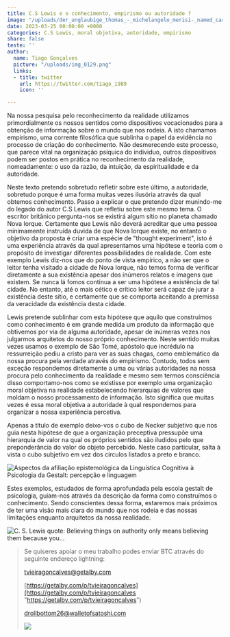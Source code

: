 ```yaml
---
title: C.S Lewis e o conhecimento, empirismo ou autoridade ?
image: "/uploads/der_unglaubige_thomas_-_michelangelo_merisi-_named_caravaggio.jpg"
date: 2023-03-25 00:00:00 +0000
categories: C.S Lewis, moral objetiva, autoridade, empirismo
share: false
teste: ''
author:
  name: Tiago Gonçalves
  picture: "/uploads/img_0129.png"
  links:
  - title: twitter
    url: https://twitter.com/tiago_1989
    icon: ''

---
```

Na nossa pesquisa pelo reconhecimento da realidade utilizamos primordialmente os nossos sentidos como dispositivos vocacionados para a obtenção de informação sobre o mundo que nos rodeia. A isto chamamos empirismo, uma corrente filosófica que sublinha o papel da evidência no processo de criação do conhecimento. Não desmerecendo este processo, que parece vital na organização psíquica do individuo, outros dispositivos podem ser postos em prática no reconhecimento da realidade, nomeadamente: o uso da razão, da intuição, da espiritualidade e da autoridade.

Neste texto pretendo sobretudo refletir sobre este último, a autoridade, sobretudo porque é uma forma muitas vezes ilusória através da qual obtemos conhecimento. Passo a explicar o que pretendo dizer munindo-me do legado do autor C.S Lewis que refletiu sobre este mesmo tema. O escritor britânico pergunta-nos se existirá algum sítio no planeta chamado Nova Iorque. Certamente que Lewis não deverá acreditar que uma pessoa minimamente instruída duvida de que Nova Iorque existe, no entanto o objetivo da proposta é criar uma espécie de "thought experiment", isto é uma experiência através da qual apresentamos uma hipótese e teoria com o propósito de investigar diferentes possibilidades de realidade. Com este exemplo Lewis diz-nos que do ponto de vista empírico, a não ser que o leitor tenha visitado a cidade de Nova Iorque, não temos forma de verificar diretamente a sua existência apesar dos inúmeros relatos e imagens que existem. Se nunca lá fomos continua a ser uma hipótese a existência de tal cidade. No entanto, até o mais cético e crítico leitor será capaz de jurar a existência deste sítio, e certamente que se comporta aceitando a premissa da veracidade da existência desta cidade.

Lewis pretende sublinhar com esta hipótese que aquilo que construímos como conhecimento é em grande medida um produto da informação que obtivemos por via de alguma autoridade, apesar de inúmeras vezes nos julgarmos arquitetos do nosso próprio conhecimento. Neste sentido muitas vezes usamos o exemplo de São Tomé, apóstolo que incrédulo na ressurreição pediu a cristo para ver as suas chagas, como emblemático da nossa procura pela verdade através do empirismo. Contudo, todos sem exceção respondemos diretamente a uma ou várias autoridades na nossa procura pelo conhecimento da realidade e mesmo sem termos consciência disso comportamo-nos como se existisse por exemplo uma organização moral objetiva na realidade estabelecendo hierarquias de valores que moldam o nosso processamento de informação. Isto significa que muitas vezes é essa moral objetiva a autoridade à qual respondemos para organizar a nossa experiência percetiva.

Apenas a título de exemplo deixo-vos o cubo de Necker subjetivo que nos guia nesta hipótese de que  a organização preceptiva pressupõe uma hierarquia de valor na qual os próprios sentidos são iludidos pelo que preponderância do valor do objeto percebido. Neste caso particular, salta à vista o cubo subjetivo em vez dos círculos listados a preto e branco.

![Aspectos da afiliação epistemológica da Linguística Cognitiva à Psicologia  da Gestalt: percepção e linguagem](https://encrypted-tbn0.gstatic.com/images?q=tbn:ANd9GcRkF0ur9VpgQaTgh9UmbsG9FUH78y3jUubAAw&usqp=CAU "Necker subjetivo")

Estes exemplos, estudados de forma aprofundada pela escola gestalt de psicologia, guiam-nos através da descrição da forma como construímos o conhecimento. Sendo conscientes dessa forma, estaremos mais próximos de ter uma visão mais clara do mundo que nos rodeia e das nossas limitações enquanto arquitetos da nossa realidade.

![C. S. Lewis quote: Believing things on authority only means believing them  because you...](https://www.azquotes.com/picture-quotes/quote-believing-things-on-authority-only-means-believing-them-because-you-have-been-told-them-c-s-lewis-139-97-62.jpg)

> Se quiseres apoiar o meu trabalho podes enviar BTC através do seguinte endereço lightning:
>
> tvieiragoncalves@getalby.com
>
> [https://getalby.com/p/tvieiragoncalves](https://getalby.com/p/tvieiragoncalves "https://getalby.com/p/tvieiragoncalves")
>
> drollbottom26@walletofsatoshi.com
>
> ![](https://i.imgur.com/fJIInki.jpg)